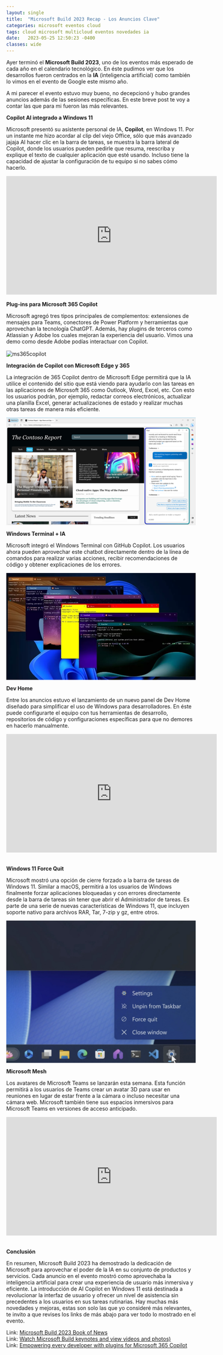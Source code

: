 ```yaml
---
layout: single
title:  "Microsoft Build 2023 Recap - Los Anuncios Clave"
categories: microsoft eventos cloud 
tags: cloud microsoft multicloud eventos novedades ia
date:   2023-05-25 12:50:23 -0400
classes: wide
---
```

Ayer terminó el **Microsoft Build 2023**, uno de los eventos más esperado de cada año en el calendario tecnológico. En éste pudimos ver que los desarrollos fueron centrados en la **IA** (inteligencia artificial) como también lo vimos en el evento de Google este mismo año.

A mi parecer el evento estuvo muy bueno, no decepcionó y hubo grandes anuncios además de las sesiones específicas. En este breve post te voy a contar las que para mi fueron las más relevantes.

**Copilot AI integrado a Windows 11**

Microsoft presentó su asistente personal de IA, **Copilot**, en Windows 11. Por un instante me hizo acordar al clip del viejo Office, sólo que más avanzado jajaja
Al hacer clic en la barra de tareas, se muestra la barra lateral de Copilot, donde los usuarios pueden pedirle que resuma, reescriba y explique el texto de cualquier aplicación que esté usando. Incluso tiene la capacidad de ajustar la configuración de tu equipo si no sabes cómo hacerlo.

<iframe width="560" height="315" src="https://www.youtube.com/embed/FCfwc-NNo30" frameborder="0" allow="accelerometer; autoplay; clipboard-write; encrypted-media; gyroscope; picture-in-picture; web-share" allowfullscreen></iframe>  
<br/>

**Plug-ins para Microsoft 365 Copilot**

Microsoft agregó tres tipos principales de complementos: extensiones de mensajes para Teams, conectores de Power Platform y herramientas que aprovechan la tecnología ChatGPT. Además, hay plugins de terceros como Atlassian y Adobe los cuales mejoran la experiencia del usuario. Vimos una demo como desde Adobe podías interactuar con Copilot.

<img src="/assets/images/msbuild23/image1.gif" alt="ms365copilot" align="center" />

**Integración de Copilot con Microsoft Edge y 365**

La integración de 365 Copilot dentro de Microsoft Edge permitirá que la IA utilice el contenido del sitio que está viendo para ayudarlo con las tareas en las aplicaciones de Microsoft 365 como Outlook, Word, Excel, etc. Con esto los usuarios podrán, por ejemplo, redactar correos electrónicos, actualizar una planilla Excel, generar actualizaciones de estado y realizar muchas otras tareas de manera más eficiente. 

<img src="/assets/images/msbuild23/image2.png" alt="copilotedge" align="center" />

**Windows Terminal + IA**

Microsoft integró el Windows Terminal con GitHub Copilot. Los usuarios ahora pueden aprovechar este chatbot directamente dentro de la línea de comandos para realizar varias acciones, recibir recomendaciones de código y obtener explicaciones de los errores.

<img src="/assets/images/msbuild23/image3.webp" alt="terminal" align="center" />

**Dev Home**

Entre los anuncios estuvo el lanzamiento de un nuevo panel de Dev Home diseñado para simplificar el uso de Windows para desarrolladores. En éste puede configurarte el equipo con tus herramientas de desarrollo, repositorios de código y configuraciones específicas para que no demores en hacerlo manualmente.

<iframe width="560" height="315" src="https://www.youtube.com/embed/bC-60KNgLuE" frameborder="0" allow="accelerometer; autoplay; clipboard-write; encrypted-media; gyroscope; picture-in-picture; web-share" allowfullscreen></iframe>  
&nbsp;

**Windows 11 Force Quit**

Microsoft mostró una opción de cierre forzado a la barra de tareas de Windows 11. Similar a macOS, permitirá a los usuarios de Windows finalmente forzar aplicaciones bloqueadas y con errores directamente desde la barra de tareas sin tener que abrir el Administrador de tareas.
Es parte de una serie de nuevas características de Windows 11, que incluyen soporte nativo para archivos RAR, Tar, 7-zip y gz, entre otros.

<img src="/assets/images/msbuild23/image5.jpeg" alt="forcequit" align="center" />

**Microsoft Mesh**

Los avatares de Microsoft Teams se lanzarán esta semana. Esta función permitirá a los usuarios de Teams crear un avatar 3D para usar en reuniones en lugar de estar frente a la cámara o incluso necesitar una cámara web. Microsoft también tiene sus espacios inmersivos para Microsoft Teams en versiones de acceso anticipado.

<iframe width="560" height="315" src="https://www.youtube.com/embed/fSKBHOWOcSM" frameborder="0" allow="accelerometer; autoplay; clipboard-write; encrypted-media; gyroscope; picture-in-picture; web-share" allowfullscreen></iframe>  
&nbsp; 

**Conclusión**

En resumen, Microsoft Build 2023 ha demostrado la dedicación de Microsoft para aprovechar el poder de la IA en su conjunto de productos y servicios. Cada anuncio en el evento mostró como aprovechaba la inteligencia artificial para crear una experiencia de usuario más inmersiva y eficiente.
La introducción de AI Copilot en Windows 11 está destinada a revolucionar la interfaz de usuario y ofrecer un nivel de asistencia sin precedentes a los usuarios en sus tareas rutinarias. 
Hay muchas más novedades y mejoras, estas son solo las que yo consideré más relevantes, te invito a que revises los links de más abajo para ver todo lo mostrado en el evento.

Link: [Microsoft Build 2023 Book of News](https://news.microsoft.com/build-2023-book-of-news/)  
Link: [Watch Microsoft Build keynotes and view videos and photos)](https://news.microsoft.com/build-2023/)  
Link: [Empowering every developer with plugins for Microsoft 365 Copilot](https://www.microsoft.com/en-us/microsoft-365/blog/2023/05/23/empowering-every-developer-with-plugins-for-microsoft-365-copilot/)  
